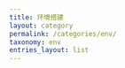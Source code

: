 ```yaml
---
title: 环境搭建
layout: category
permalink: /categories/env/
taxonomy: env
entries_layout: list
---
```

